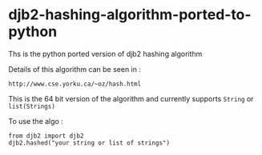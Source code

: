 # djb2-hashing-algorithm-ported-to-python

Ths is the python ported version of djb2 hashing algorithm

Details of this algorithm can be seen in :
```
http://www.cse.yorku.ca/~oz/hash.html
```

This is the 64 bit version of the algorithm and currently supports ```String``` or ```list(Strings)```

To use the algo :

```
from djb2 import djb2
djb2.hashed("your string or list of strings")
```

